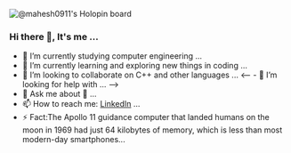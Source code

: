 ![@mahesh0911's Holopin board](https://holopin.io/api/user/board?user=mahesh0911)
### Hi there 👋, It's me ...
- 🔭 I’m currently studying computer engineering ...
- 🌱 I’m currently learning and exploring new things in coding ...
- 👯 I’m looking to collaborate on C++ and other languages ...
<-- - 🤔 I’m looking for help with ... -->
- 💬 Ask me about 🤔 ...
- 📫 How to reach me: [LinkedIn](linkedin.com/in/mahesh-dudhe-5385451bb) ...
- ⚡ Fact:The Apollo 11 guidance computer that landed humans on the moon in 1969 had just 64 kilobytes of memory, which is less than most modern-day smartphones...

